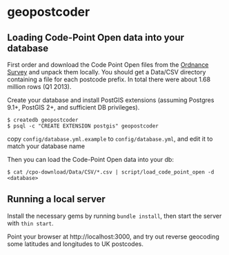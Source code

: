 # geopostcoder


## Loading Code-Point Open data into your database

First order and download the Code Point Open files from the [Ordnance
Survey](http://www.ordnancesurvey.co.uk/oswebsite/products/code-point-open/)
and unpack them locally. You should get a Data/CSV directory containing a file
for each postcode prefix. In total there were about 1.68 million rows (Q1
2013).

Create your database and install PostGIS extensions (assuming Postgres 9.1+,
PostGIS 2+, and sufficient DB privileges).

    $ createdb geopostcoder
    $ psql -c "CREATE EXTENSION postgis" geopostcoder

copy `config/database.yml.example` to `config/database.yml`, and edit it to
match your database name

Then you can load the Code-Point Open data into your db:

    $ cat /cpo-download/Data/CSV/*.csv | script/load_code_point_open -d <database>

## Running a local server

Install the necessary gems by running `bundle install`, then start the server
with `thin start`.

Point your browser at http://localhost:3000, and try out reverse geocoding some
latitudes and longitudes to UK postcodes.
